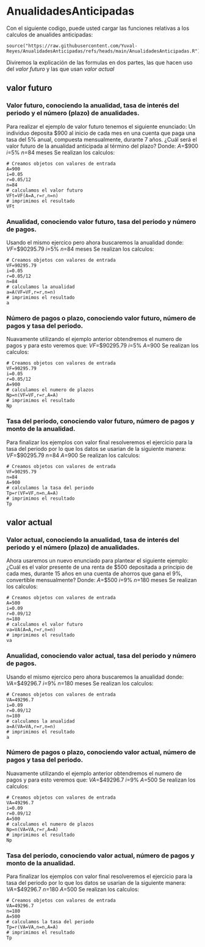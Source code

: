 # AnualidadesAnticipadas
Con el siguiente codigo, puede usted cargar las funciones relativas a los calculos de anualides anticipadas:
```(r)
source("https://raw.githubusercontent.com/Yuval-Reyes/AnualidadesAnticipadas/refs/heads/main/AnualidadesAnticipadas.R")
```
Diviremos la explicación de las formulas en dos partes, las que hacen uso del *valor futuro* y las que usan *valor actual*
## valor futuro
### Valor futuro, conociendo la anualidad, tasa de interés del periodo y el número (plazo) de anualidades.
Para realizar el ejemplo de valor futuro tenemos el siguiente enunciado:
Un individuo deposita $900 al inicio de cada mes en una cuenta que paga una tasa del 5% anual, compuesta mensualmente, durante 7 años. ¿Cuál será el valor futuro de la anualidad anticipada al término del plazo?
Donde:
$A$=$900
$i$=5%
$n$=84 meses
Se realizan los calculos:
```(r)
# Creamos objetos con valores de entrada
A=900
i=0.05
r=0.05/12
n=84
# calculamos el valor futuro
VFt=VF(A=A,r=r,n=n)
# imprimimos el resultado
VFt
```
### Anualidad, conociendo valor futuro, tasa del periodo y número de pagos.
Usando el mismo ejercico pero ahora buscaremos la anualidad donde:
$VF$=$90295.79
$i$=5%
$n$=84 meses
Se realizan los calculos:
```(r)
# Creamos objetos con valores de entrada
VF=90295.79
i=0.05
r=0.05/12
n=84
# calculamos la anualidad
a=A(VF=VF,r=r,n=n)
# imprimimos el resultado
a
```
### Número de pagos o plazo, conociendo valor futuro, número de pagos y tasa del periodo.
Nuavamente utilizando el ejemplo anterior obtendremos el numero de pagos y para esto veremos que:
$VF$=$90295.79
$i$=5%
$A$=900
Se realizan los calculos:
```(r)
# Creamos objetos con valores de entrada
VF=90295.79
i=0.05
r=0.05/12
A=900
# calculamos el numero de plazos
Np=n(VF=VF,r=r,A=A)
# imprimimos el resultado
Np
```
### Tasa del periodo, conociendo valor futuro, número de pagos y monto de la anualidad.
Para finalizar los ejemplos con valor final resolveremos el ejercicio para la tasa del periodo por lo que los datos se usarian de la siguiente manera:
$VF$=$90295.79
$n$=84
$A$=900
Se realizan los calculos:
```(r)
# Creamos objetos con valores de entrada
VF=90295.79
n=84
A=900
# calculamos la tasa del periodo
Tp=r(VF=VF,n=n,A=A)
# imprimimos el resultado
Tp
```
## valor actual
### Valor actual, conociendo la anualidad, tasa de interés del periodo y el número (plazo) de anualidades.
Ahora usaremos un nuevo enunciado para plantear el siguiente ejemplo:
¿Cuál es el valor presente de una renta de $500 depositada a principio de cada mes, durante 15 años en una cuenta de ahorros que gana el 9%, convertible mensualmente? 
Donde:
$A$=$500
$i$=9%
$n$=180 meses
Se realizan los calculos:
```(r)
# Creamos objetos con valores de entrada
A=500
i=0.09
r=0.09/12
n=180
# calculamos el valor futuro
va=VA(A=A,r=r,n=n)
# imprimimos el resultado
va
```
### Anualidad, conociendo valor actual, tasa del periodo y número de pagos.
Usando el mismo ejercico pero ahora buscaremos la anualidad donde:
$VA$=$49296.7
$i$=9%
$n$=180 meses
Se realizan los calculos:
```(r)
# Creamos objetos con valores de entrada
VA=49296.7
i=0.09
r=0.09/12
n=180
# calculamos la anualidad
a=A(VA=VA,r=r,n=n)
# imprimimos el resultado
a
```
### Número de pagos o plazo, conociendo valor actual, número de pagos y tasa del periodo.
Nuavamente utilizando el ejemplo anterior obtendremos el numero de pagos y para esto veremos que:
$VA$=$49296.7
$i$=9%
$A$=500
Se realizan los calculos:
```(r)
# Creamos objetos con valores de entrada
VA=49296.7
i=0.09
r=0.09/12
A=500
# calculamos el numero de plazos
Np=n(VA=VA,r=r,A=A)
# imprimimos el resultado
Np
```
### Tasa del periodo, conociendo valor actual, número de pagos y monto de la anualidad.
Para finalizar los ejemplos con valor final resolveremos el ejercicio para la tasa del periodo por lo que los datos se usarian de la siguiente manera:
$VA$=$49296.7
$n$=180
$A$=500
Se realizan los calculos:
```(r)
# Creamos objetos con valores de entrada
VA=49296.7
n=180
A=500
# calculamos la tasa del periodo
Tp=r(VA=VA,n=n,A=A)
# imprimimos el resultado
Tp
```
